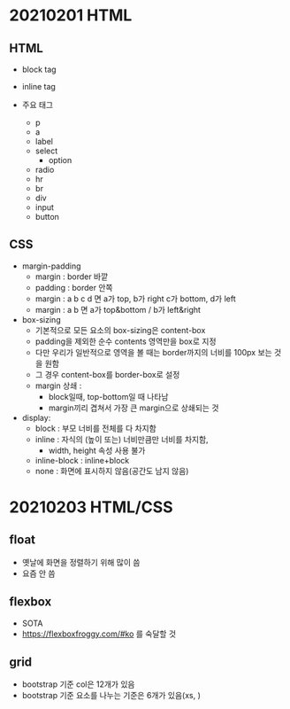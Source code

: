 # 20210201 HTML

## HTML

- block tag
- inline tag

- 주요 태그
  - p
  - a
  - label
  - select
    - option
  - radio
  - hr
  - br
  - div
  - input
  - button

## CSS

- margin-padding
  - margin : border 바깥
  - padding : border 안쪽
  - margin : a b c d 면 a가 top, b가 right c가 bottom, d가 left
  - margin : a b 면 a가 top&bottom / b가 left&right
- box-sizing
  - 기본적으로 모든 요소의 box-sizing은 content-box
  - padding을 제외한 순수 contents 영역만을 box로 지정
  - 다만 우리가 일반적으로 영역을 볼 때는 border까지의 너비를 100px 보는 것을 원함
  - 그 경우 content-box를 border-box로 설정
  - margin 상쇄 : 
    - block일때, top-bottom일 때 나타남
    - margin끼리 겹쳐서 가장 큰 margin으로 상쇄되는 것
- display:
  - block : 부모 너비를 전체를 다 차지함
  - inline : 자식의 (높이 또는) 너비만큼만 너비를 차지함, 
    - width, height 속성 사용 불가
  - inline-block : inline+block
  - none : 화면에 표시하지 않음(공간도 남지 않음)

# 20210203 HTML/CSS

## float

- 옛날에 화면을 정렬하기 위해 많이 씀
- 요즘 안 씀

## flexbox

- SOTA
- https://flexboxfroggy.com/#ko 를 숙달할 것

## grid

- bootstrap 기준 col은 12개가 있음
- bootstrap 기준 요소를 나누는 기준은 6개가 있음(xs, )